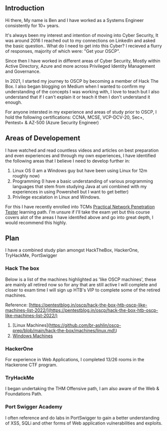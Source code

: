 ## Introduction

Hi there, My name is Ben and I have worked as a Systems Engineer consistently for 10+ years.

It's always been my interest and intention of moving into Cyber Security, It was around 2016 I reached out to my connections on LinkedIn and asked the basic question.. What do I need to get into this Cyber? I recieved a flurry of responses, majority of which were: "Get your OSCP".&#x20;

Since then I have worked in different areas of Cyber Security, Mostly within Active Directory, Azure and more across Privileged Identity Management and Governance.

In 2021, I started my journey to OSCP by becoming a member of Hack The Box. I also began blogging on Medium when I wanted to confirm my understanding of the concepts I was working with, I love to teach but I also understand that if I can't explain it or teach it then I don't understand it enough.&#x20;

For anyone intersted in my experience and areas of study prior to OSCP, I hold the following certifications: CCNA, MCSE, VCP-DCV-20, Sec+, Pentest+ & AZ-500 (Azure Security Engineer)



## Areas of Developement

I have watched and read countless videos and articles on best preparation and even experiences and through my own experiences, I have identified the following areas that I believe I need to develop further in:

1. Linux OS (I am a Windows guy but have been using Linux for 12m roughly now)
2. Programming (I have a basic understanding of various programming languages that stem from studying Java at uni combined with my experiences in using Powershell but I want to get better)
3. Privilege escalation in Linux and Windows.

For this I have recently enrolled into TCMs [Practical Network Penetration Tester](https://certifications.tcm-sec.com/pnpt/) learning path. 
I'm unsure if I'll take the exam yet but this course covers alot of the areas I have identifed above and go into great depth, I would recommend this highly.


## Plan

I have a combined study plan amongst HackTheBox, HackerOne, TryHackMe, PortSwigger

### Hack The box
Below is a list of the machines highlighted as 'like OSCP machines', these are mainly all retired now so for any that are still active I will complete and closer to exam time I will sign up HTB's VIP to complete some of the retired machines.

Reference: [https://pentestblog.in/oscp/hack-the-box-htb-oscp-like-machines-list-2022/](https://pentestblog.in/oscp/hack-the-box-htb-oscp-like-machines-list-2022/)

1. [Linux Machines](https://github.com/br-ashlin/oscp-prep/blob/main/hack-the-box/machines/linux.md\)
2. [Windows Machines](https://github.com/br-ashlin/oscp-prep/blob/main/hack-the-box/machines/windows.md)

### HackerOne
For experience in Web Applications, I completed 13/26 rooms in the Hackerone CTF program.

### TryHackMe
 I began undertaking the THM Offensive path, I am also aware of the Web & Foundations Path.

 ### Port Swigger Academy
I often reference and do labs in PortSwigger to gain a better understanding of XSS, SQLi and other forms of Web application vulnerabilities and exploits.
